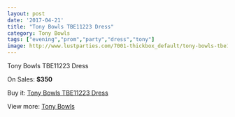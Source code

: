 ```yaml
---
layout: post
date: '2017-04-21'
title: "Tony Bowls TBE11223 Dress"
category: Tony Bowls
tags: ["evening","prom","party","dress","tony"]
image: http://www.lustparties.com/7001-thickbox_default/tony-bowls-tbe11223-dress.jpg
---
```

Tony Bowls TBE11223 Dress

On Sales: **$350**
<a href="https://www.lustparties.com/en/tony-bowls/2400-tony-bowls-tbe11223-dress.html"><amp-img layout="responsive" width="600" height="600" src="//www.lustparties.com/7001-thickbox_default/tony-bowls-tbe11223-dress.jpg" alt="Tony Bowls TBE11223 Dress 0" /></a>
<a href="https://www.lustparties.com/en/tony-bowls/2400-tony-bowls-tbe11223-dress.html"><amp-img layout="responsive" width="600" height="600" src="//www.lustparties.com/7004-thickbox_default/tony-bowls-tbe11223-dress.jpg" alt="Tony Bowls TBE11223 Dress 1" /></a>
<a href="https://www.lustparties.com/en/tony-bowls/2400-tony-bowls-tbe11223-dress.html"><amp-img layout="responsive" width="600" height="600" src="//www.lustparties.com/7003-thickbox_default/tony-bowls-tbe11223-dress.jpg" alt="Tony Bowls TBE11223 Dress 2" /></a>
<a href="https://www.lustparties.com/en/tony-bowls/2400-tony-bowls-tbe11223-dress.html"><amp-img layout="responsive" width="600" height="600" src="//www.lustparties.com/7002-thickbox_default/tony-bowls-tbe11223-dress.jpg" alt="Tony Bowls TBE11223 Dress 3" /></a>

Buy it: [Tony Bowls TBE11223 Dress](https://www.lustparties.com/en/tony-bowls/2400-tony-bowls-tbe11223-dress.html "Tony Bowls TBE11223 Dress")

View more: [Tony Bowls](https://www.lustparties.com/en/5-tony-bowls "Tony Bowls")